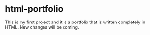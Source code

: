 # html-portfolio
This is my first project and it is a portfolio that is written completely in HTML. New changes will be coming.
